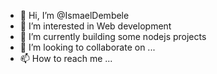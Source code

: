 - 👋 Hi, I’m @IsmaelDembele
- 👀 I’m interested in Web development
- 🌱 I’m currently building some nodejs projects
- 💞️ I’m looking to collaborate on ...
- 📫 How to reach me ...

<!---
IsmaelDembele/IsmaelDembele is a ✨ special ✨ repository because its `README.md` (this file) appears on your GitHub profile.
You can click the Preview link to take a look at your changes.
--->
